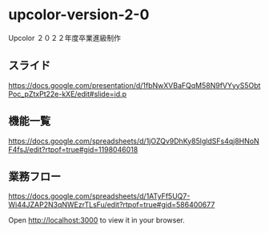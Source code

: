 # upcolor-version-2-0

Upcolor ２０２２年度卒業進級制作

## スライド
https://docs.google.com/presentation/d/1fbNwXVBaFQqM58N9fVYyyS5ObtPoc_pZtxPt22e-kXE/edit#slide=id.p
<br>

## 機能一覧
https://docs.google.com/spreadsheets/d/1jOZQv9DhKy85lgldSFs4qj8HNoNF4fsJ/edit?rtpof=true#gid=1198046018
<br>

## 業務フロー
https://docs.google.com/spreadsheets/d/1ATyFf5UQ7-Wi44JZAP2N3qNWEzrTLsFu/edit?rtpof=true#gid=586400677

Open [http://localhost:3000](http://localhost:3000) to view it in your browser.
